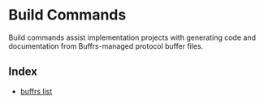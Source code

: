 # Build Commands

Build commands assist implementation projects with generating code and
documentation from Buffrs-managed protocol buffer files.

## Index

* [buffrs list](buffrs-list.md)
